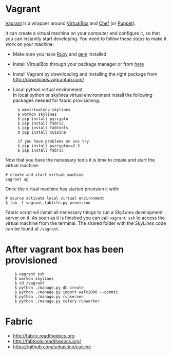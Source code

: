 # Vagrant

[Vagrant](http://www.vagrantup.com/) is a wrapper around
[VirtualBox](http://www.virtualbox.org/) and
[Chef](http://www.opscode.com/chef/) (or [Puppet](https://puppetlabs.com/)).

It can create a virtual machine on your computer and configure it, so that you
can instantly start developing.  You need to follow these steps to make it work
on your machine:

* Make sure you have [Ruby](http://www.ruby-lang.org/de/) and
  [gem](http://rubygems.org/) installed
* Install VirtualBox through your package manager or from
  [here](https://www.virtualbox.org/wiki/Downloads)
* Install Vagrant by downloading and installing the right package from
  <http://downloads.vagrantup.com/>
* Local python virtual environment  
In local python or skylines virtual environment install the following packages needed 
for fabric provisioning. 
        
        $ mkvirtualenv skylines
        $ workon skylines
        $ pip install pycrypto 
        $ pip install fabric        
        $ pip install fabtools
        $ pip install cuisine
        
        if you have problems on osx try
        $ pip install pycrypto==2.3
        $ pip install fabric 
             
        
Now that you have the necessary tools it is time to create and start the virtual machine:

    # create and start virtual machine
    vagrant up
    
Once the virtual machine has started provision it with:
 
    # source activate local virtual environment
    $ fab -f vagrant_fabfile.py provision 
 
Fabric script wil install all necessary things to run a *SkyLines* development server on it. 
As soon as it is finished you can call `vagrant ssh` to access the virtual machine from the
terminal. The shared folder with the *SkyLines* code can be found at
`/vagrant`.    

# After vagrant box has been provisioned
        $ vagrant ssh
        $ workon skylines
        $ cd /vagrant
        $ python ./manage.py db create
        $ python ./manage.py import welt2000 --commit
        $ python ./manage.py runserver
        $ python ./manage.py celery runworker                
    
# Fabric
- <http://fabric.readthedocs.org>
- <http://fabtools.readthedocs.org/>
- <https://github.com/sebastien/cuisine>


